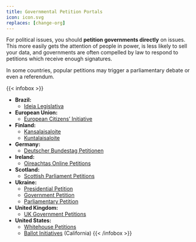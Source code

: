 ```yaml
---
title: Governmental Petition Portals
icon: icon.svg
replaces: [change-org]
---
```


For political issues, you should **petition governments directly** on issues. This more easily gets the attention of people in power, is less likely to sell your data, and governments are often compelled by law to respond to petitions which receive enough signatures.

In some countries, popular petitions may trigger a parliamentary debate or even a referendum.

{{< infobox >}}
- **Brazil:** 
    - [Ideia Legislativa](https://www12.senado.leg.br/ecidadania/principalideia)
- **European Union:**
    - [European Citizens’ Initiative](https://ec.europa.eu/citizens-initiative)
- **Finland:**
    - [Kansalaisaloite](https://www.kansalaisaloite.fi/)
    - [Kuntalaisaloite](https://www.kuntalaisaloite.fi/)
- **Germany:**
    - [Deutscher Bundestag Petitionen](https://epetitionen.bundestag.de/)
- **Ireland:**
    - [Oireachtas Online Petitions](https://petitions.oireachtas.ie/)
- **Scotland:**
    - [Scottish Parliament Petitions](https://www.parliament.scot/gettinginvolved/petitions/)
- **Ukraine:**
    - [Presidential Petition](https://petition.president.gov.ua/)
    - [Government Petition](https://petition.kmu.gov.ua/)
    - [Parliamentary Petition](https://itd.rada.gov.ua/petitions/)
- **United Kingdom:**
    - [UK Government Petitions](https://petition.parliament.uk/)
- **United States:**
    - [Whitehouse Petitions](https://petitions.whitehouse.gov/)
    - [Ballot Initiatives](https://oag.ca.gov/initiatives) (California)
{{< /infobox >}}